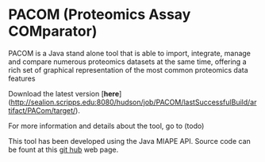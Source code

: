 # PACOM (Proteomics Assay COMparator)
PACOM is a Java stand alone tool that is able to import, integrate, manage and compare numerous proteomics datasets at the same time, offering a rich set of graphical representation of the most common proteomics data features

Download the latest version [**here**] (http://sealion.scripps.edu:8080/hudson/job/PACOM/lastSuccessfulBuild/artifact/PACom/target/).

For more information and details about the tool, go to (todo)

This tool has been developed using the Java MIAPE API. Source code can be fount at this [git hub](https://github.com/smdb21/java-miape-api) web page.
